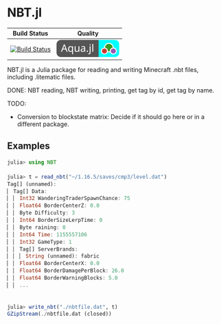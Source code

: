 # NBT.jl

| **Build Status**                        | **Quality**                     |
|:---------------------------------------:|:-------------------------------:|
| [![Build Status][build-img]][build-url] | [![Aqua QA][aqua-img]][aqua-url]|

NBT.jl is a Julia package for reading and writing Minecraft .nbt files, including .litematic files.

DONE: NBT reading, NBT writing, printing, get tag by id, get tag by name.

TODO:
  - Conversion to blockstate matrix: Decide if it should go here or in a different package.

## Examples
```julia
julia> using NBT

julia> t = read_nbt("~/1.16.5/saves/cmp3/level.dat")
Tag[] (unnamed):
▏ Tag[] Data:
▏ ▏ Int32 WanderingTraderSpawnChance: 75
▏ ▏ Float64 BorderCenterZ: 0.0
▏ ▏ Byte Difficulty: 3
▏ ▏ Int64 BorderSizeLerpTime: 0
▏ ▏ Byte raining: 0
▏ ▏ Int64 Time: 1155557106
▏ ▏ Int32 GameType: 1
▏ ▏ Tag[] ServerBrands:
▏ ▏ ▏ String (unnamed): fabric
▏ ▏ Float64 BorderCenterX: 0.0
▏ ▏ Float64 BorderDamagePerBlock: 26.0
▏ ▏ Float64 BorderWarningBlocks: 5.0
▏ ▏ ...


julia> write_nbt("./nbtfile.dat", t)
GZipStream(./nbtfile.dat (closed))
```

[build-img]: https://github.com/lntricate1/NBT.jl/actions/workflows/ci_unit.yml/badge.svg
[build-url]: https://github.com/lntricate1/NBT.jl/actions/workflows/ci_unit.yml

[aqua-img]: https://raw.githubusercontent.com/JuliaTesting/Aqua.jl/master/badge.svg
[aqua-url]: https://github.com/JuliaTesting/Aqua.jl
